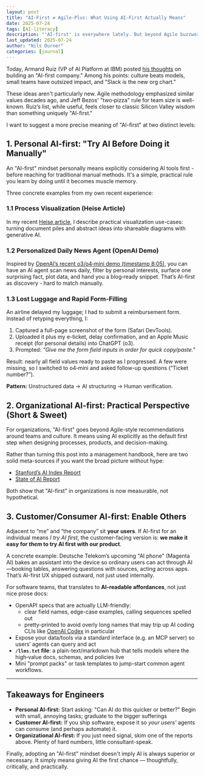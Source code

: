 ```yaml
---
layout: post
title: "AI-First ≠ Agile-Plus: What Using AI-First Actually Means"
date: 2025-07-24
tags: [AI-literacy]
description: "'AI-first' is everywhere lately. But beyond Agile buzzwords and Bezos' pizza teams, what does AI-first actually mean for engineers in practice?"
last_updated: 2025-07-24
author: "Nils Durner"
categories: [journal]
---
```


Today, Armand Ruiz (VP of AI Platform at IBM) posted [his thoughts](https://www.linkedin.com/posts/armand-ruiz_thoughts-on-how-to-build-an-ai-first-company-activity-7354103116046196737-7kq8) on building an "AI-first company." Among his points: culture beats models, small teams have outsized impact, and "Slack is the new org chart."

These ideas aren't particularly new. Agile methodology emphasized similar values decades ago, and Jeff Bezos' "two‑pizza" rule for team size is well-known. Ruiz’s list, while useful, feels closer to classic Silicon Valley wisdom than something uniquely "AI-first."

I want to suggest a more precise meaning of "AI-first" at two distinct levels:

## 1. Personal AI-first: "Try AI Before Doing it Manually"

An "AI-first" mindset personally means explicitly considering AI tools first - before reaching for traditional manual methods. It's a simple, practical rule you learn by doing until it becomes muscle memory.

Three concrete examples from my own recent experience:

### 1.1 Process Visualization (Heise Article)

In my recent [Heise article](https://www.heise.de/ratgeber/Prozessvisualisierung-mit-generativer-KI-im-Praxistest-10266093.html), I describe practical visualization use-cases: turning document piles and abstract ideas into shareable diagrams with generative AI.

### 1.2 Personalized Daily News Agent (OpenAI Demo)

Inspired by [OpenAI’s recent o3/o4‑mini demo (timestamp 8:05)](https://www.youtube.com/watch?v=sq8GBPUb3rk&t=486s), you can have an AI agent scan news daily, filter by personal interests, surface one surprising fact, plot data, and hand you a blog‑ready snippet. That’s AI-first as discovery - hard to match manually.

### 1.3 Lost Luggage and Rapid Form-Filling

An airline delayed my luggage; I had to submit a reimbursement form. Instead of retyping everything, I:

1. Captured a full-page screenshot of the form (Safari DevTools).
2. Uploaded it plus my e-ticket, delay confirmation, and an Apple Music receipt (for personal details) into ChatGPT (o3).
3. Prompted: _"Give me the form field inputs in order for quick copy/paste."_  

Result: nearly all field values ready to paste as I progressed. A few were missing, so I switched to o4‑mini and asked follow-up questions (“Ticket number?”).

**Pattern:** Unstructured data → AI structuring → Human verification.

## 2. Organizational AI-first: Practical Perspective (Short & Sweet)

For organizations, "AI-first" goes beyond Agile-style recommendations around teams and culture. It means using AI explicitly as the default first step when designing processes, products, and decision-making.

Rather than turning this post into a management handbook, here are two solid meta-sources if you want the broad picture without hype:

- [Stanford’s AI Index Report](https://aiindex.stanford.edu/report/)
- [State of AI Report](https://www.stateof.ai)

Both show that "AI-first" in organizations is now measurable, not hypothetical.

## 3. Customer/Consumer AI-first: Enable Others

Adjacent to “me” and “the company” sit **your users**. If AI-first for an individual means *I try AI first*, the customer-facing version is: **we make it easy for *them* to try AI first with our product**.

A concrete example: Deutsche Telekom’s upcoming "AI phone" (Magenta AI) bakes an assistant into the device so ordinary users can act through AI—booking tables, answering questions with sources, acting across apps. That’s AI-first UX shipped outward, not just used internally.

For software teams, that translates to **AI-readable affordances**, not just nice prose docs:

- OpenAPI specs that are actually LLM-friendly:
    - clear field names, edge-case examples, calling sequences spelled out
    - pretty-printed to avoid overly long names that may trip up AI coding CLIs like [OpenAI Codex](openai-codex-web) in particular
- Expose your data/tools via a standard interface (e.g. an MCP server) so users’ agents can query and act
- **`/llms.txt` file**: a plain-text/markdown hub that tells models where the high‑value docs, schemas, and policies live
- Mini "prompt packs" or task templates to jump-start common agent workflows.

---

## Takeaways for Engineers

- **Personal AI-first:** Start asking: "Can AI do this quicker or better?" Begin with small, annoying tasks; graduate to the bigger sufferings
- **Customer AI-first:** If you ship software, expose it so *your users’* agents can consume (and perhaps automate) it.
- **Organizational AI-first:** If you just need signal, skim one of the reports above. Plenty of hard numbers, little consultant-speak.

Finally, adopting an "AI-first" mindset doesn't imply AI is always superior or necessary. It simply means giving AI the first chance — thoughtfully, critically, and practically.

